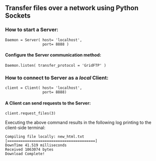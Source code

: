 ## Transfer files over a network using Python Sockets

### How to start a Server:
```
Daemon = Server( host= 'localhost',
                 port= 8888 )
```
#### Configure the Server communication method:
```
Daemon.listen( transfer_protocol = 'GridFTP' )
```

### How to connect to Server as a *local* Client:
```
client = Client( host= 'localhost', 
                 port= 8888)
```

#### A Client can send requests to the Server:
```
client.request_files(3)
```

Executing the above command results in the following log printing to the client-side terminal:
```
Compiling file locally: new_html.txt
[========================================]
DownTime 41.519 milliseconds
Received 1063074 bytes
Download Complete!
```













